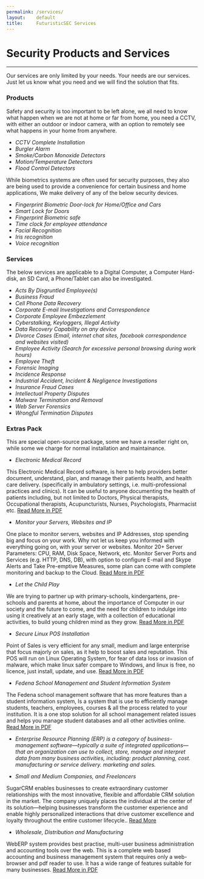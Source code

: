 ```yaml
---
permalink: /services/
layout:    default
title:     FuturisticSEC Services
---
```


# Security Products and Services
--------------------------------

Our services are only limited by your needs. Your needs are our services. Just let us know what you need and we will find the solution that fits.

### Products ###

Safety and security is too important to be left alone, we all need to know what happen when we are not at home or far from home, you need a CCTV, with either an outdoor or indoor camera, with an option to remotely see what happens in your home from anywhere.

* _CCTV Complete Installation_
* _Burgler Alarm_
* _Smoke/Carbon Monoxide Detectors_
* _Motion/Temperature Detectors_
* _Flood Control Detectors_


While biometrics systems are often used for security purposes, they also are being used to provide a convenience for certain business and home applications, We make delivery of any of the below security devices.

* _Fingerprint Biometric Door-lock for Home/Office and Cars_
* _Smart Lock for Doors_
* _Fingerprint Biometric safe_
* _Time clock for employee attendance_
* _Facial Recognition_
* _Iris recognition_
* _Voice recognition_

### Services ###

The below services are applicable to a Digital Computer, a Computer Hard-disk, an SD Card, a Phone/Tablet can also be investigated.

* _Acts By Disgruntled Employee(s)_
* _Business Fraud_
* _Cell Phone Data Recovery_
* _Corporate E-mail Investigations and Correspondence_
* _Corporate Employee Embezzlement_
* _Cyberstalking, Keyloggers, Illegal Activity_
* _Data Recovery Capability on any device_
* _Divorce Cases (Email, internet chat sites, facebook correspondence and websites visited)_
* _Employee Activity (Search for excessive personal browsing during work hours)_
* _Employee Theft_
* _Forensic Imaging_
* _Incidence Response_
* _Industrial Accident, Incident & Negligence Investigations_
* _Insurance Fraud Cases_
* _Intellectual Property Disputes_
* _Malware Termination and Removal_
* _Web Server Forensics_ 
* _Wrongful Termination Disputes_


### Extras Pack ###
 

This are special open-source package, some we have a reseller right on, while some we charge for normal installation and maintainance.

* _Electronic Medical Record_

This Electronic Medical Record software, is here to help providers better document, understand, plan, and manage their patients health, and health care delivery. (specifically in ambulatory settings, i.e. multi-professional practices and clinics). It can be useful to anyone documenting the health of patients including, but not limited to Doctors, Physical therapists, Occupational therapists, Acupuncturists, Nurses, Psychologists, Pharmacist etc. [Read More in PDF](/extras/Gnumed.pdf)

* _Monitor your Servers, Websites and IP_

One place to monitor servers, websites and IP Addresses, stop spending big and focus on your work. Why not let us keep you informed with everything going on, with your server or websites. Monitor 20+ Server Parameters: CPU, RAM, Disk Space, Network, etc. Monitor Server Ports and Services (e.g. HTTP, DNS, DB), with option to configure E-mail and Skype Alerts and Take Pre-emptive Measures, some plan can come with complete monitoring and backup to the Cloud. [Read More in PDF](/extras/Monitors.pdf)

* _Let the Child Play_

We are trying to partner up with primary-schools, kindergartens, pre-schools and parents at home, about the importance of Computer in our society and the future to come, and the need for children to indulge into using it creatively at an early stage, with a collection of educational activities, to build young children mind as they grow. [Read More in PDF](/extras/Childplay.pdf)
 
* _Secure Linux POS Installation_

Point of Sales is very efficient for any small, medium and large enterprise that focus majorly on sales, as it help to boost sales and reputation. This POS will run on Linux Operating System, for fear of data loss or invasion of malware, which make linux safer compare to Windows, and linux is free, no licence, just install, update, and use. [Read More in PDF](/extras/POS.pdf)

* _Fedena School Management and Student Information System_

The Fedena school management software that has more features than a student information system, Is a system that is use to efficiently manage students, teachers, employees, courses & all the process related to your institution. It is a one stop solution for all school management related issues and helps you manage student databases and all other activities online.  [Read More in PDF](/extras/Fededna.pdf)

* _Enterprise Resource Planning (ERP) is a category of business-management software—typically a suite of integrated applications—that an organization can use to collect, store, manage and interpret data from many business activities, including: product planning, cost. manufacturing or service delivery. marketing and sales._

* _Small and Medium Companies, and Freelancers_

SugarCRM enables businesses to create extraordinary customer relationships with the most innovative, flexible and affordable CRM solution in the market. The company uniquely places the individual at the center of its solution—helping businesses transform the customer experience and enable highly personalized interactions that drive customer excellence and loyalty throughout the entire customer lifecycle..  [Read More](http://www.futuristicsec.com/blog/2016/customer-relationship-management-software-Sugar/)

* _Wholesale, Distribution and Manufacturing_

WebERP system provides best practise, multi-user business administration and accounting tools over the web. This is a complete web based accounting and business management system that requires only a web-browser and pdf reader to use. It has a wide range of features suitable for many businesses. [Read More in PDF](/extras/Weberp.pdf)
